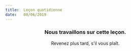```yaml
---
title:  Leçon quotidienne
date:   08/06/2019
---
```


### <center>Nous travaillons sur cette leçon.</center>
<center>Revenez plus tard, s'il vous plaît.</center>